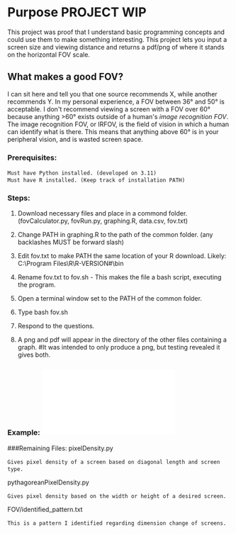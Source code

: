 # Purpose **PROJECT WIP**

This project was proof that I understand basic programming concepts and could use them to make something interesting. This project lets you input a screen size and viewing distance and returns a pdf/png of where it stands on the horizontal FOV scale.



## What makes a good FOV?

I can sit here and tell you that one source recommends X, while another recommends Y. In my personal experience, a FOV between 36° and 50° is acceptable. I don't recommend viewing a screen with a FOV over 60° because anything >60° exists outside of a human's *image recognition FOV*. The image recognition FOV, or IRFOV, is the field of vision in which a human can identify what is there. This means that anything above 60° is in your peripheral vision, and is wasted screen space.

### Prerequisites:

    Must have Python installed. (developed on 3.11)
    Must have R installed. (Keep track of installation PATH)

### Steps:

1. Download necessary files and place in a commond folder. (fovCalculator.py, fovRun.py, graphing.R, data.csv, fov.txt)

2. Change PATH in graphing.R to the path of the common folder. (any backlashes MUST be forward slash)

3. Edit fov.txt to make PATH the same location of your R download. Likely: C:\Program Files\R\R-VERSION#\bin

4. Rename fov.txt to fov.sh - This makes the file a bash script, executing the program.

5. Open a terminal window set to the PATH of the common folder.

6. Type bash fov.sh

7. Respond to the questions.

8. A png and pdf will appear in the directory of the other files containing a graph. #It was intended to only produce a png, but testing revealed it gives both.

### Example: ![Screenshot](Repository_Assets/Rplots.pdf)



###Remaining Files:
pixelDensity.py

    Gives pixel density of a screen based on diagonal length and screen type.

pythagoreanPixelDensity.py

    Gives pixel density based on the width or height of a desired screen.

FOV/identified_pattern.txt

    This is a pattern I identified regarding dimension change of screens.


